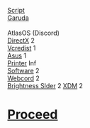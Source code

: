 [Script](https://raw.githubusercontent.com/hookstdev/OmniGuides/omni/Software/Linux.txt)<br>
[Garuda](https://iso.builds.garudalinux.org/iso/garuda/dr460nized/220909/)<br><br>
AtlasOS (Discord)<br>
[DirectX](https://www.microsoft.com/en-us/download/details.aspx?id=35) 2<br> 
[Vcredist](https://github.com/abbodi1406/vcredist/releases) 1<br> 
[Asus](https://www.asus.com/in/Laptops/For-Gaming/TUF-Gaming/ASUS-TUF-Gaming-F15/HelpDesk_Download/) 1<br> 
[Printer](https://www.epson.co.in/Support/Printers/All-In-One/L-Series/Epson-L3210/s/SPT_C11CJ68506) Inf<br> 
[Software](https://raw.githubusercontent.com/hookstdev/OmniGuides/omni/Software/Windows.txt) 2<br>
[Webcord](https://github.com/SpacingBat3/WebCord/releases) 2 <br>
[Brightness Slder](https://github.com/blackholeearth/Win10_BrightnessSlider/releases) 2
[XDM](https://github.com/subhra74/xdm-experimental-binaries/releases) 2

# [Proceed](https://github.com/hookstdev/OmniGuides/blob/omni/OS/Wifi.md)
